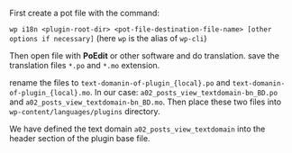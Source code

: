 First create a pot file with the command:

`wp i18n <plugin-root-dir> <pot-file-destination-file-name> [other options if necessary]`
(here `wp` is the alias of `wp-cli`)

Then open file with **PoEdit** or other software and do translation.
save the translation files `*.po` and `*.mo` extension.

rename the files to `text-domanin-of-plugin_{local}.po` and `text-domanin-of-plugin_{local}.mo`.
In our case: `a02_posts_view_textdomain-bn_BD.po` and `a02_posts_view_textdomain-bn_BD.mo`.
Then place these two files into `wp-content/languages/plugins` directory.

We have defined the text domain `a02_posts_view_textdomain` into the header section of the plugin base file.